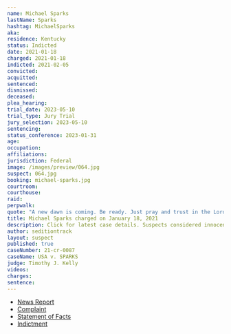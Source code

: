 ```yaml
---
name: Michael Sparks
lastName: Sparks
hashtag: MichaelSparks
aka:
residence: Kentucky
status: Indicted
date: 2021-01-18
charged: 2021-01-18
indicted: 2021-02-05
convicted: 
acquitted:
sentenced: 
dismissed: 
deceased:
plea_hearing:
trial_date: 2023-05-10
trial_type: Jury Trial
jury_selection: 2023-05-10
sentencing:
status_conference: 2023-01-31
age:
occupation:
affiliations:
jurisdiction: Federal
image: /images/preview/064.jpg
suspect: 064.jpg
booking: michael-sparks.jpg
courtroom:
courthouse:
raid:
perpwalk:
quote: "A new dawn is coming. Be ready. Just pray and trust in the Lord."
title: Michael Sparks charged on January 18, 2021
description: Click for latest case details. Suspects considered innocent until proven guilty.
author: seditiontrack
layout: suspect
published: true
caseNumber: 21-cr-0087
caseName: USA v. SPARKS
judge: Timothy J. Kelly
videos:
charges:
sentence:
---
```

- [News Report](https://www.whas11.com/article/news/kentucky/elizabethtown-kentucky-capitol-riot-charges/417-5c05ad24-1375-4a90-a628-20196a598e61)
- [Complaint](https://www.justice.gov/opa/page/file/1357386/download)
- [Statement of Facts](https://www.justice.gov/opa/page/file/1357391/download)
- [Indictment](https://www.justice.gov/usao-dc/case-multi-defendant/file/1460166/download)
